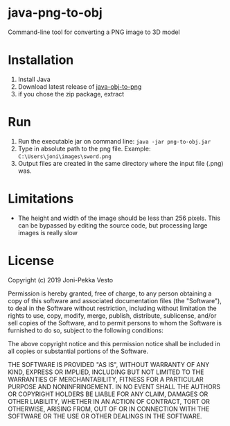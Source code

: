 # java-png-to-obj
Command-line tool for converting a PNG image to 3D model

# Installation
1. Install Java
2. Download latest release of [java-obj-to-png](https://github.com/jonivesto/java-png-to-obj/releases/latest)
3. if you chose the zip package, extract

# Run
1. Run the executable jar on command line: `java -jar png-to-obj.jar`
2. Type in absolute path to the png file. Example: `C:\Users\joni\images\sword.png`
3. Output files are created in the same directory where the input file (.png) was.

# Limitations
- The height and width of the image should be less than 256 pixels. This can be bypassed by editing the source code, but processing large images is really slow

# License
Copyright (c) 2019 Joni-Pekka Vesto

Permission is hereby granted, free of charge, to any person obtaining
a copy of this software and associated documentation files (the
"Software"), to deal in the Software without restriction, including
without limitation the rights to use, copy, modify, merge, publish,
distribute, sublicense, and/or sell copies of the Software, and to
permit persons to whom the Software is furnished to do so, subject to
the following conditions:

The above copyright notice and this permission notice shall be included
in all copies or substantial portions of the Software.

THE SOFTWARE IS PROVIDED "AS IS", WITHOUT WARRANTY OF ANY KIND,
EXPRESS OR IMPLIED, INCLUDING BUT NOT LIMITED TO THE WARRANTIES OF
MERCHANTABILITY, FITNESS FOR A PARTICULAR PURPOSE AND NONINFRINGEMENT.
IN NO EVENT SHALL THE AUTHORS OR COPYRIGHT HOLDERS BE LIABLE FOR ANY
CLAIM, DAMAGES OR OTHER LIABILITY, WHETHER IN AN ACTION OF CONTRACT,
TORT OR OTHERWISE, ARISING FROM, OUT OF OR IN CONNECTION WITH THE
SOFTWARE OR THE USE OR OTHER DEALINGS IN THE SOFTWARE.
